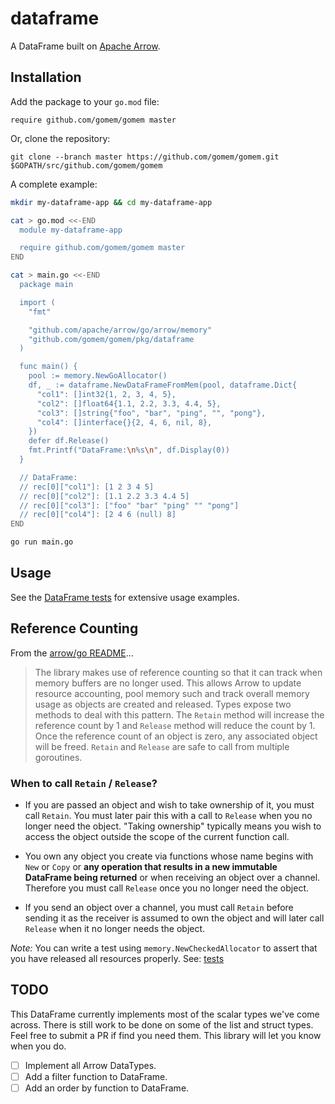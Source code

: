 # dataframe

A DataFrame built on [Apache Arrow](https://github.com/apache/arrow/tree/master/go).

<!-- ----------------------------------------------------------------------------------------------- -->

## Installation

Add the package to your `go.mod` file:

    require github.com/gomem/gomem master

Or, clone the repository:

    git clone --branch master https://github.com/gomem/gomem.git $GOPATH/src/github.com/gomem/gomem

A complete example:

```bash
mkdir my-dataframe-app && cd my-dataframe-app

cat > go.mod <<-END
  module my-dataframe-app

  require github.com/gomem/gomem master
END

cat > main.go <<-END
  package main

  import (
    "fmt"

    "github.com/apache/arrow/go/arrow/memory"
    "github.com/gomem/gomem/pkg/dataframe
  )

  func main() {
    pool := memory.NewGoAllocator()
    df, _ := dataframe.NewDataFrameFromMem(pool, dataframe.Dict{
      "col1": []int32{1, 2, 3, 4, 5},
      "col2": []float64{1.1, 2.2, 3.3, 4.4, 5},
      "col3": []string{"foo", "bar", "ping", "", "pong"},
      "col4": []interface{}{2, 4, 6, nil, 8},
    })
    defer df.Release()
    fmt.Printf("DataFrame:\n%s\n", df.Display(0))
  }

  // DataFrame:
  // rec[0]["col1"]: [1 2 3 4 5]
  // rec[0]["col2"]: [1.1 2.2 3.3 4.4 5]
  // rec[0]["col3"]: ["foo" "bar" "ping" "" "pong"]
  // rec[0]["col4"]: [2 4 6 (null) 8]
END

go run main.go
```

<!-- ----------------------------------------------------------------------------------------------- -->

## Usage

See the [DataFrame tests](dataframe/dataframe_test.go) for extensive usage examples.

## Reference Counting

From the [arrow/go README](https://github.com/apache/arrow/blob/master/go/README.md)...

> The library makes use of reference counting so that it can track when memory
> buffers are no longer used. This allows Arrow to update resource accounting,
> pool memory such and track overall memory usage as objects are created and
> released. Types expose two methods to deal with this pattern. The `Retain`
> method will increase the reference count by 1 and `Release` method will reduce
> the count by 1. Once the reference count of an object is zero, any associated
> object will be freed. `Retain` and `Release` are safe to call from multiple
> goroutines.

### When to call `Retain` / `Release`?

- If you are passed an object and wish to take ownership of it, you must call
  `Retain`. You must later pair this with a call to `Release` when you no
  longer need the object. "Taking ownership" typically means you wish to
  access the object outside the scope of the current function call.

- You own any object you create via functions whose name begins with `New` or
  `Copy` or **any operation that results in a new immutable DataFrame being returned**
  or when receiving an object over a channel. Therefore you must call
  `Release` once you no longer need the object.

- If you send an object over a channel, you must call `Retain` before sending
  it as the receiver is assumed to own the object and will later call `Release`
  when it no longer needs the object.

_Note:_ You can write a test using `memory.NewCheckedAllocator` to assert that you have
released all resources properly. See: [tests](https://github.com/gomem/gomem/blob/e0958263a91ec914aa4cd0a1b26e43aab29b4c74/dataframe/dataframe_test.go#L234)

## TODO

This DataFrame currently implements most of the scalar types we've come across.
There is still work to be done on some of the list and struct types. Feel free
to submit a PR if find you need them. This library will let you know when you do.

- [ ] Implement all Arrow DataTypes.
- [ ] Add a filter function to DataFrame.
- [ ] Add an order by function to DataFrame.
